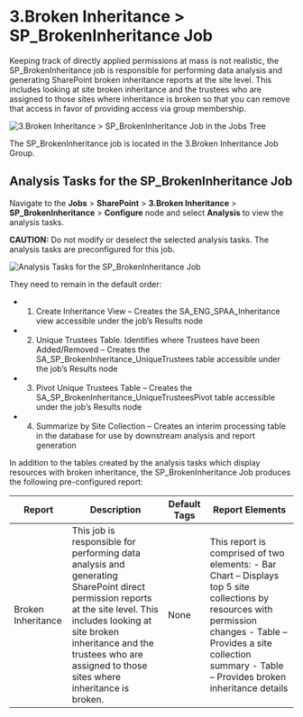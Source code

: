 # 3.Broken Inheritance > SP_BrokenInheritance Job

Keeping track of directly applied permissions at mass is not realistic, the SP_BrokenInheritance job
is responsible for performing data analysis and generating SharePoint broken inheritance reports at
the site level. This includes looking at site broken inheritance and the trustees who are assigned
to those sites where inheritance is broken so that you can remove that access in favor of providing
access via group membership.

![3.Broken Inheritance > SP_BrokenInheritance Job in the Jobs Tree](/img/versioned_docs/accessanalyzer_11.6/accessanalyzer/solutions/filesystem/brokeninheritancejobstree.webp)

The SP_BrokenInheritance job is located in the 3.Broken Inheritance Job Group.

## Analysis Tasks for the SP_BrokenInheritance Job

Navigate to the **Jobs** > **SharePoint** > **3.Broken Inheritance** > **SP_BrokenInheritance** >
**Configure** node and select **Analysis** to view the analysis tasks.

**CAUTION:** Do not modify or deselect the selected analysis tasks. The analysis tasks are
preconfigured for this job.

![Analysis Tasks for the SP_BrokenInheritance Job](/img/versioned_docs/accessanalyzer_11.6/accessanalyzer/solutions/filesystem/brokeninheritanceanalysis.webp)

They need to remain in the default order:

-   1. Create Inheritance View – Creates the SA_ENG_SPAA_Inheritance view accessible under the job’s
       Results node
-   2. Unique Trustees Table. Identifies where Trustees have been Added/Removed – Creates the
       SA_SP_BrokenInheritance_UniqueTrustees table accessible under the job’s Results node
-   3. Pivot Unique Trustees Table – Creates the SA_SP_BrokenInheritance_UniqueTrusteesPivot table
       accessible under the job’s Results node
-   4. Summarize by Site Collection – Creates an interim processing table in the database for use by
       downstream analysis and report generation

In addition to the tables created by the analysis tasks which display resources with broken
inheritance, the SP_BrokenInheritance Job produces the following pre-configured report:

| Report             | Description                                                                                                                                                                                                                                                | Default Tags | Report Elements                                                                                                                                                                                                         |
| ------------------ | ---------------------------------------------------------------------------------------------------------------------------------------------------------------------------------------------------------------------------------------------------------- | ------------ | ----------------------------------------------------------------------------------------------------------------------------------------------------------------------------------------------------------------------- |
| Broken Inheritance | This job is responsible for performing data analysis and generating SharePoint direct permission reports at the site level. This includes looking at site broken inheritance and the trustees who are assigned to those sites where inheritance is broken. | None         | This report is comprised of two elements: - Bar Chart – Displays top 5 site collections by resources with permission changes - Table – Provides a site collection summary - Table – Provides broken inheritance details |

